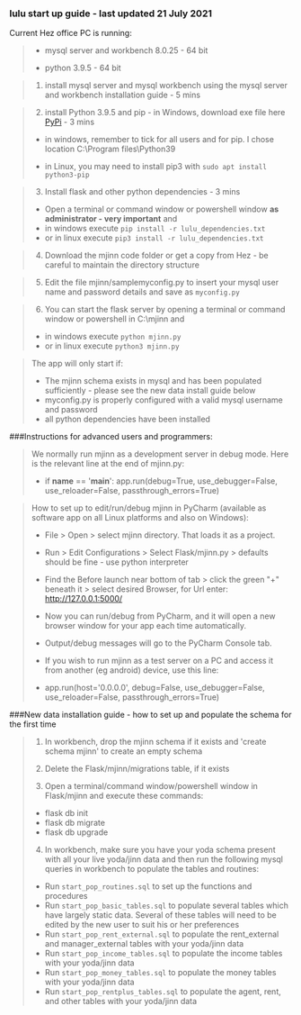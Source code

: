 ### lulu start up guide - last updated 21 July 2021 

Current Hez office PC is running: 

>- mysql server and workbench 8.0.25 - 64 bit
> 
>- python 3.9.5 - 64 bit


>1. install mysql server and mysql workbench using the mysql server and workbench installation guide - 5 mins

>2. install Python 3.9.5 and pip - in Windows, download exe file here [PyPi](https://www.python.org/downloads/) - 3 mins  
>
>- in windows, remember to tick for all users and for pip. I chose location C:\Program files\Python39
>
>- in Linux, you may need to install pip3 with `sudo apt install python3-pip`

>3. Install flask and other python dependencies - 3 mins
>
>- Open a terminal or command window or powershell window **as administrator - very important** and 
>-  in windows execute `pip install -r lulu_dependencies.txt`
>-  or in linux execute	`pip3 install -r lulu_dependencies.txt`

>4. Download the mjinn code folder or get a copy from Hez - be careful to maintain the directory structure
	
>5. Edit the file mjinn/samplemyconfig.py to insert your mysql user name and password details and save as `myconfig.py`

>6. You can start the flask server by opening a terminal or command window or powershell in C:\mjinn and
>    
>-  in windows execute `python mjinn.py`
>-  or in linux execute	`python3 mjinn.py`

>  The app will only start if:
>
>-  The mjinn schema exists in mysql and has been populated sufficiently - please see the new data install guide below
>- myconfig.py is properly configured with a valid mysql username and password
>- all python dependencies have been installed

###Instructions for advanced users and programmers:

>We normally run mjinn as a development server in debug mode.  Here is the relevant line at the end of mjinn.py:
>
>- if __name__ == '__main__':
    app.run(debug=True, use_debugger=False, use_reloader=False, passthrough_errors=True)

>How to set up to edit/run/debug mjinn in PyCharm (available as software app on all Linux platforms and also on Windows):
>
>- File > Open > select mjinn directory. That loads it as a project.
>
>- Run > Edit Configurations > Select Flask/mjinn.py > defaults should be fine - use python interpreter
>
>- Find the Before launch near bottom of tab > click the green "+" beneath it > select desired Browser, for Url enter: http://127.0.0.1:5000/
>
>- Now you can run/debug from PyCharm, and it will open a new browser window for your app each time automatically. 
>
>- Output/debug messages will go to the PyCharm Console tab.
>
>- If you wish to run mjinn as a test server on a PC and access it from another (eg android) device, use this line:
>- app.run(host='0.0.0.0', debug=False, use_debugger=False, use_reloader=False, passthrough_errors=True)
 
 
###New data installation guide - how to set up and populate the schema for the first time

>1. In workbench, drop the mjinn schema if it exists and 'create schema mjinn' to create an empty schema
>
>2. Delete the Flask/mjinn/migrations table, if it exists
>
>3. Open a terminal/command window/powershell window in Flask/mjinn and execute these commands:
>- flask db init
>- flask db migrate
>- flask db upgrade
>
>4. In workbench, make sure you have your yoda schema present with all your live yoda/jinn data and then run the following mysql queries in workbench to populate the tables and routines:
>- Run `start_pop_routines.sql` to set up the functions and procedures
>- Run `start_pop_basic_tables.sql` to populate several tables which have largely static data.  Several of these tables will need to be edited by the new user to suit his or her preferences
>- Run `start_pop_rent_external.sql` to populate the rent_external and manager_external tables with your yoda/jinn data
>- Run `start_pop_income_tables.sql` to populate the income tables with your yoda/jinn data
>- Run `start_pop_money_tables.sql` to populate the money tables with your yoda/jinn data
>- Run `start_pop_rentplus_tables.sql` to populate the agent, rent, and other tables with your yoda/jinn data
	
